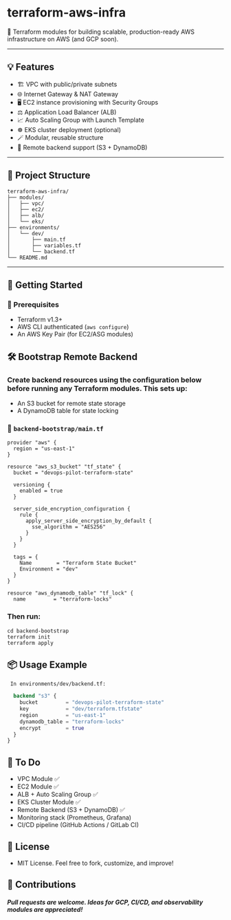 # terraform-aws-infra

🚀 Terraform modules for building scalable, production-ready AWS infrastructure on AWS (and GCP soon).

---

## 💡 Features

- 🏗️ VPC with public/private subnets
- 🌐 Internet Gateway & NAT Gateway
- 🖥️ EC2 instance provisioning with Security Groups
- ⚖️ Application Load Balancer (ALB)
- 📈 Auto Scaling Group with Launch Template
- ☸️ EKS cluster deployment (optional)
- 🪄 Modular, reusable structure
- 🔐 Remote backend support (S3 + DynamoDB)

---

## 📁 Project Structure

```text
terraform-aws-infra/
├── modules/
│   ├── vpc/
│   ├── ec2/
│   ├── alb/
│   └── eks/
├── environments/
│   └── dev/
│       ├── main.tf
│       ├── variables.tf
│       └── backend.tf
└── README.md
```

---
## 🧪 Getting Started

### 📌 Prerequisites

- Terraform v1.3+
- AWS CLI authenticated (`aws configure`)
- An AWS Key Pair (for EC2/ASG modules)

## 🛠️ Bootstrap Remote Backend
### Create backend resources using the configuration below before running any Terraform modules. This sets up:

- An S3 bucket for remote state storage
- A DynamoDB table for state locking

### 📄 `backend-bootstrap/main.tf`

```hcl
provider "aws" {
  region = "us-east-1"
}

resource "aws_s3_bucket" "tf_state" {
  bucket = "devops-pilot-terraform-state"

  versioning {
    enabled = true
  }

  server_side_encryption_configuration {
    rule {
      apply_server_side_encryption_by_default {
        sse_algorithm = "AES256"
      }
    }
  }

  tags = {
    Name        = "Terraform State Bucket"
    Environment = "dev"
  }
}

resource "aws_dynamodb_table" "tf_lock" {
  name         = "terraform-locks"
```

### Then run:
```
cd backend-bootstrap
terraform init
terraform apply
```
## 📦 Usage Example
``` In environments/dev/backend.tf:```
```terraform {
  backend "s3" {
    bucket         = "devops-pilot-terraform-state"
    key            = "dev/terraform.tfstate"
    region         = "us-east-1"
    dynamodb_table = "terraform-locks"
    encrypt        = true
  }
}
```
## 🚧 To Do
- VPC Module ✅
- EC2 Module ✅
- ALB + Auto Scaling Group ✅
- EKS Cluster Module ✅
- Remote Backend (S3 + DynamoDB) ✅
- Monitoring stack (Prometheus, Grafana)
- CI/CD pipeline (GitHub Actions / GitLab CI)

## 📜 License
- MIT License. Feel free to fork, customize, and improve!

## 🤝 Contributions
##### Pull requests are welcome. Ideas for GCP, CI/CD, and observability modules are appreciated!

